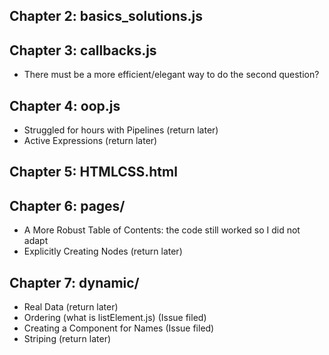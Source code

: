 ## Chapter 2: basics_solutions.js

## Chapter 3: callbacks.js
* There must be a more efficient/elegant way to do the second question?

## Chapter 4: oop.js
* Struggled for hours with Pipelines (return later)
* Active Expressions (return later)
## Chapter 5: HTMLCSS.html
## Chapter 6: pages/
* A More Robust Table of Contents: the code still worked so I did not adapt
* Explicitly Creating Nodes (return later)
## Chapter 7: dynamic/
* Real Data (return later)
* Ordering (what is listElement.js) (Issue filed)
* Creating a Component for Names (Issue filed)
* Striping (return later)
